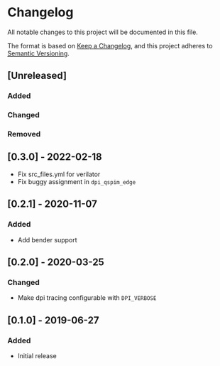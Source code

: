 # Changelog

All notable changes to this project will be documented in this file.

The format is based on [Keep a Changelog](https://keepachangelog.com/en/1.0.0/),
and this project adheres to [Semantic Versioning](https://semver.org/spec/v2.0.0.html).

## [Unreleased]
### Added
### Changed
### Removed

## [0.3.0] - 2022-02-18
- Fix src_files.yml for verilator
- Fix buggy assignment in `dpi_qspim_edge`

## [0.2.1] - 2020-11-07

### Added
- Add bender support

## [0.2.0] - 2020-03-25

### Changed
- Make dpi tracing configurable with `DPI_VERBOSE`

## [0.1.0] - 2019-06-27

### Added
- Initial release

